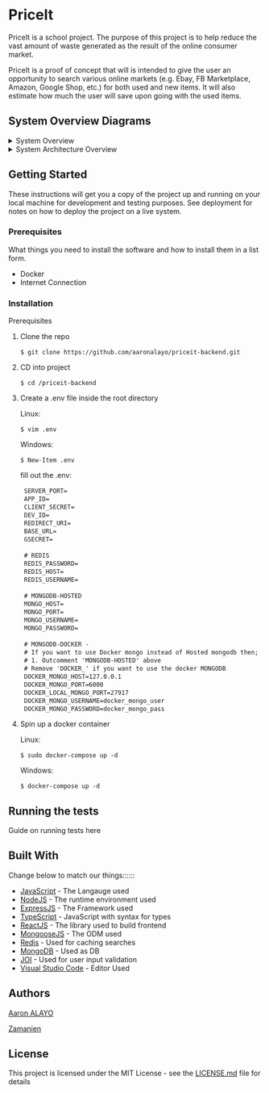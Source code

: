 # PriceIt

PriceIt is a school project. 
The purpose of this project is to help reduce the vast amount of waste generated as the result of the online consumer market. 

PriceIt is a proof of concept that will is intended to give the user an opportunity to search various online markets (e.g. Ebay, FB Marketplace, Amazon, Google Shop, etc.) for both used and new items. 
It will also estimate how much the user will save upon going with the used items.

## System Overview Diagrams
 
<details><summary> System Overview</summary>

![Diagram](./docs/System_and_users.png)
</details>


<details><summary>System Architecture Overview</summary>

![Diagram](./docs/priceit_layered_architecture.png)

</details>

## Getting Started

These instructions will get you a copy of the project up and running on your local machine for development and testing purposes. See deployment for notes on how to deploy the project on a live system.

### Prerequisites

What things you need to install the software and how to install them in a list form.

* Docker
* Internet Connection


### Installation

Prerequisites

1. Clone the repo
    ```
    $ git clone https://github.com/aaronalayo/priceit-backend.git
    ```
2. CD into project
    ```
    $ cd /priceit-backend
    ```
3. Create a .env file inside the root directory

    Linux:
    ```
    $ vim .env
    ```

    Windows:
    ```
    $ New-Item .env
    ```

    fill out the .env:
    
        SERVER_PORT=
        APP_ID=
        CLIENT_SECRET=
        DEV_ID=
        REDIRECT_URI=
        BASE_URL=
        GSECRET=

        # REDIS
        REDIS_PASSWORD=
        REDIS_HOST=
        REDIS_USERNAME=

        # MONGODB-HOSTED
        MONGO_HOST=
        MONGO_PORT=
        MONGO_USERNAME=
        MONGO_PASSWORD=

        # MONGODB-DOCKER - 
        # If you want to use Docker mongo instead of Hosted mongodb then; 
        # 1. Outcomment 'MONGODB-HOSTED' above 
        # Remove 'DOCKER_' if you want to use the docker MONGODB
        DOCKER_MONGO_HOST=127.0.0.1
        DOCKER_MONGO_PORT=6000
        DOCKER_LOCAL_MONGO_PORT=27917
        DOCKER_MONGO_USERNAME=docker_mongo_user
        DOCKER_MONGO_PASSWORD=docker_mongo_pass


4. Spin up a docker container 


    Linux:
    ```
    $ sudo docker-compose up -d
    ```

    Windows:
    ```
    $ docker-compose up -d
    ```

## Running the tests

Guide on running tests here

## Built With

Change below to match our things::::::

* [JavaScript](https://www.javascript.com/) - The Langauge used
* [NodeJS](https://nodejs.org/en/) - The runtime environment used
* [ExpressJS](https://expressjs.com/) - The Framework used
* [TypeScript](https://www.typescriptlang.org/) - JavaScript with syntax for types
* [ReactJS](https://reactjs.org/) - The library used to build frontend
* [MongooseJS](https://mongoosejs.com/) - The ODM used
* [Redis](https://redis.io/) - Used for caching searches
* [MongoDB](https://www.mongodb.com/) - Used as DB
* [JOI](https://joi.dev/) - Used for user input validation
* [Visual Studio Code](https://code.visualstudio.com/) - Editor Used

## Authors

[Aaron ALAYO](https://github.com/aaronalayo)

[Zamanien](https://github.com/Zamanien)

## License

This project is licensed under the MIT License - see the [LICENSE.md](LICENSE.md) file for details